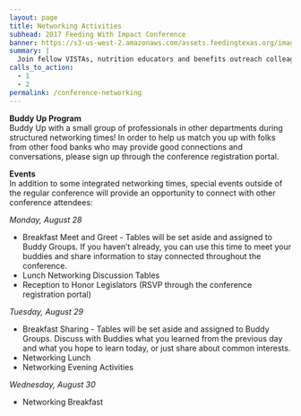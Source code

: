 ```yaml
---
layout: page
title: Networking Activities
subhead: 2017 Feeding With Impact Conference
banner: https://s3-us-west-2.amazonaws.com/assets.feedingtexas.org/images/banners/banner-02.jpg
summary: |
  Join fellow VISTAs, nutrition educators and benefits outreach colleagues in Austin for the third annual “Feeding With Impact” Conference. 
calls_to_action:
  - 1
  - 2
permalink: /conference-networking
---
```

**Buddy Up Program**     
Buddy Up with a small group of professionals in other departments during structured networking times! In order to help us match you up with folks from other food banks who may provide good connections and conversations, please sign up through the conference registration portal.

**Events**    
In addition to some integrated networking times, special events outside of the regular conference will provide an opportunity to connect with other conference attendees: 

*Monday, August 28*    

* Breakfast Meet and Greet - Tables will be set aside and assigned to Buddy Groups. If you haven’t already, you can use this time to meet your buddies and share information to stay connected throughout the conference.
* Lunch Networking Discussion Tables
* Reception to Honor Legislators (RSVP through the conference registration portal)

*Tuesday, August 29*    

* Breakfast Sharing - Tables will be set aside and assigned to Buddy Groups. Discuss with Buddies what you learned from the previous day and what you hope to learn today, or just share about common interests.
* Networking Lunch
* Networking Evening Activities

*Wednesday, August 30*     

* Networking Breakfast
